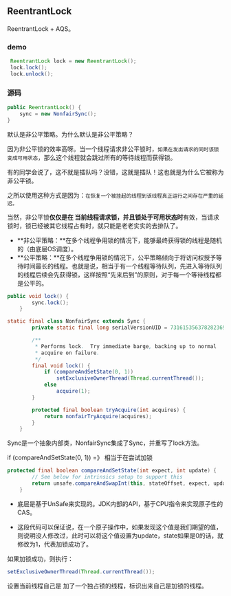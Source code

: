 ## ReentrantLock

ReentrantLock + AQS。

### demo

```java
 ReentrantLock lock = new ReentrantLock();
 lock.lock();
 lock.unlock();
```

### 源码

```java
public ReentrantLock() {
    sync = new NonfairSync();
}
```

默认是非公平策略。为什么默认是非公平策略？

因为非公平锁的效率高呀。当一个线程请求非公平锁时，`如果在发出请求的同时该锁变成可用状态`，那么这个线程就会跳过所有的等待线程而获得锁。

有的同学会说了，这不就是插队吗？没错，这就是插队！这也就是为什么它被称为非公平锁。

之所以使用这种方式是因为：`在恢复一个被挂起的线程到该线程真正运行之间存在严重的延迟。`

当然，非公平锁**仅仅是在 当前线程请求锁，并且锁处于可用状态时**有效，当请求锁时，锁已经被其它线程占有时，就只能是老老实实的去排队了。



- **非公平策略：**在多个线程争用锁的情况下，能够最终获得锁的线程是随机的（由底层OS调度）。
- **公平策略：**在多个线程争用锁的情况下，公平策略倾向于将访问权授予等待时间最长的线程。也就是说，相当于有一个线程等待队列，先进入等待队列的线程后续会先获得锁，这样按照“先来后到”的原则，对于每一个等待线程都是公平的。

```java
public void lock() {
        sync.lock();
    }

static final class NonfairSync extends Sync {
        private static final long serialVersionUID = 7316153563782823691L;

        /**
         * Performs lock.  Try immediate barge, backing up to normal
         * acquire on failure.
         */
        final void lock() {
            if (compareAndSetState(0, 1))
                setExclusiveOwnerThread(Thread.currentThread());
            else
                acquire(1);
        }

        protected final boolean tryAcquire(int acquires) {
            return nonfairTryAcquire(acquires);
        }
    }
```

Sync是一个抽象内部类，NonfairSync集成了Sync，并重写了lock方法。

if (compareAndSetState(0, 1)) =》 相当于在尝试加锁

```java
protected final boolean compareAndSetState(int expect, int update) {
        // See below for intrinsics setup to support this
        return unsafe.compareAndSwapInt(this, stateOffset, expect, update);
    }
```

- 底层是基于UnSafe来实现的。JDK内部的API，基于CPU指令来实现原子性的CAS。

- 这段代码可以保证说，在一个原子操作中，如果发现这个值是我们期望的值，则说明没人修改过，此时可以将这个值设置为update，state如果是0的话，就修改为1，代表加锁成功了。

如果加锁成功，则执行：

```java
setExclusiveOwnerThread(Thread.currentThread());
```

设置当前线程自己是 加了一个独占锁的线程，标识出来自己是加锁的线程。
